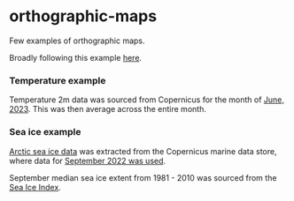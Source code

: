 # orthographic-maps

Few examples of orthographic maps. 

Broadly following this example [here](https://dominicroye.github.io/en/2023/tomorrows-weather/). 

### Temperature example

Temperature 2m data was sourced from Copernicus for the month of [June, 2023](https://cds.climate.copernicus.eu/cdsapp#!/dataset/seasonal-original-single-levels?tab=form). This was then average across the entire month. 

### Sea ice example

[Arctic sea ice data](https://data.marine.copernicus.eu/product/ARCTIC_ANALYSISFORECAST_PHY_ICE_002_011/description) was extracted from the Copernicus marine data store, where data for [September 2022 was used](https://data.marine.copernicus.eu/product/ARCTIC_ANALYSISFORECAST_PHY_ICE_002_011/files?path=ARCTIC_ANALYSISFORECAST_PHY_ICE_002_011%2Fcmems_mod_arc_phy_anfc_nextsim_P1M-m_202211%2F2022%2F&subdataset=cmems_mod_arc_phy_anfc_nextsim_P1M-m_202211). 

September median sea ice extent from 1981 - 2010 was sourced from the [Sea Ice Index](https://nsidc.org/data/seaice_index).